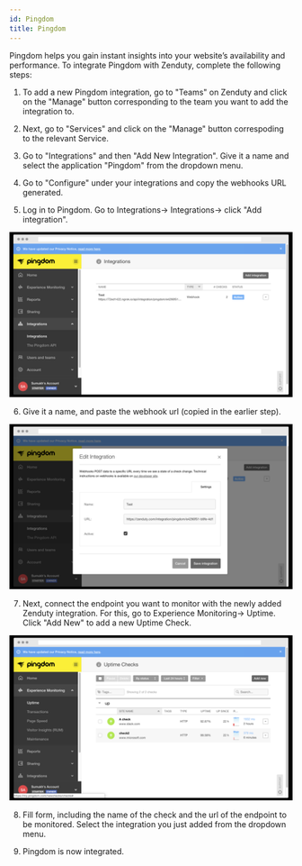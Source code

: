 ```yaml
---
id: Pingdom
title: Pingdom
---
```

Pingdom helps you gain instant insights into your website’s availability and performance. To integrate Pingdom with Zenduty, complete the following steps:

1. To add a new Pingdom integration, go to "Teams" on Zenduty and click on the "Manage" button corresponding to the team you want to add the integration to.

2. Next, go to "Services" and click on the "Manage" button correspoding to the relevant Service.

3. Go to "Integrations" and then "Add New Integration". Give it a name and select the application "Pingdom" from the dropdown menu.

4. Go to "Configure" under your integrations and copy the webhooks URL generated. 

5. Log in to Pingdom. Go to Integrations-> Integrations-> click "Add integration".

![](/img/Integrations/Pingdom/AddIntegration.png)

6. Give it a name, and paste the webhook url (copied in the earlier step). 

![](/img/Integrations/Pingdom/IntegrationForm.png)

7. Next, connect the endpoint you want to monitor with the newly added Zenduty integration. For this, go to Experience Monitoring-> Uptime. Click "Add New" to add a new Uptime Check. 

![](/img/Integrations/Pingdom/NewCheck.png)

8. Fill form, including the name of the check and the url of the endpoint to be monitored. Select the integration you just added from the dropdown menu. 

9. Pingdom is now integrated.